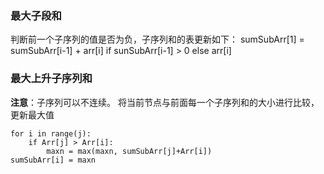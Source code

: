 ### 最大子段和

判断前一个子序列的值是否为负，子序列和的表更新如下：
	sumSubArr[1] = sumSubArr[i-1] + arr[i] if sunSubArr[i-1] > 0 else arr[i]

### 最大上升子序列和
**注意**：子序列可以不连续。 将当前节点与前面每一个子序列和的大小进行比较，更新最大值

	for i in range(j): 
		if Arr[j] > Arr[i]:
			maxn = max(maxn, sumSubArr[j]+Arr[i])
	sumSubArr[i] = maxn
			 